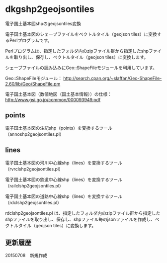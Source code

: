 # dkgshp2geojsontiles
電子国土基本図shpのgeojsontiles変換

電子国土基本図のシェープファイルをベクトルタイル（geojson tiles）に変換するPerlプログラムです。

Perlプログラムは、指定したフォルダ内のzipファイル群から指定したshpファイルを取り出し、保存し、ベクトルタイル（geojson tiles）に変換します。

シェープファイルの読み込みにGeo::ShapeFileモジュールを利用しています。

Geo::ShapeFileモジュール：
http://search.cpan.org/~slaffan/Geo-ShapeFile-2.60/lib/Geo/ShapeFile.pm

電子国土基本図（数値地図（国土基本情報））の仕様：
http://www.gsi.go.jp/common/000093949.pdf

## points
電子国土基本図の注記shp（points）を変換するツール（annoshp2geojsontiles.pl）

## lines
電子国土基本図の河川中心線shp（lines）を変換するツール（rvrclshp2geojsontiles.pl）

電子国土基本図の鉄道中心線shp（lines）を変換するツール（railclshp2geojsontiles.pl）

電子国土基本図の道路中心線shp（lines）を変換するツール（rdclshp2geojsontiles.pl）

rdclshp2geojsontiles.pl は、指定したフォルダ内のzipファイル群から指定したshpファイルを取り出し、保存し、shpファイル毎のjsonファイルを作成し、ベクトルタイル（geojson tiles）に変換します。

## 更新履歴
20150708　新規作成
